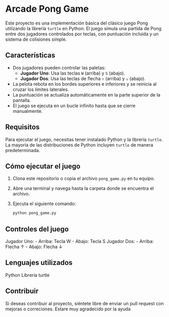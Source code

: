 # Arcade Pong Game

Este proyecto es una implementación básica del clásico juego Pong utilizando la librería `turtle` en Python. El juego simula una partida de Pong entre dos jugadores controlados por teclas, con puntuación incluida y un sistema de colisiones simple.

## Características

- Dos jugadores pueden controlar las paletas:
  - **Jugador Uno**: Usa las teclas `W` (arriba) y `S` (abajo).
  - **Jugador Dos**: Usa las teclas de flecha `↑` (arriba) y `↓` (abajo).
- La pelota rebota en los bordes superiores e inferiores y se reinicia al cruzar los límites laterales.
- La puntuación se actualiza automáticamente en la parte superior de la pantalla.
- El juego se ejecuta en un bucle infinito hasta que se cierre manualmente.

## Requisitos

Para ejecutar el juego, necesitas tener instalado Python y la librería `turtle`. La mayoría de las distribuciones de Python incluyen `turtle` de manera predeterminada.

## Cómo ejecutar el juego

1. Clona este repositorio o copia el archivo `pong_game.py` en tu equipo.
2. Abre una terminal y navega hasta la carpeta donde se encuentra el archivo.
3. Ejecuta el siguiente comando:

   ```bash
   python pong_game.py

## Controles del juego

Jugador Uno:
    - Arriba: Tecla W
    - Abajo: Tecla S
Jugador Dos:
    - Arriba: Flecha ↑
    - Abajo: Flecha ↓

## Lenguajes utilizados

Python
Librería turtle

## Contribuir

Si deseas contribuir al proyecto, siéntete libre de enviar un pull request con mejoras o correciones. Estare muy agradecido por la ayuda